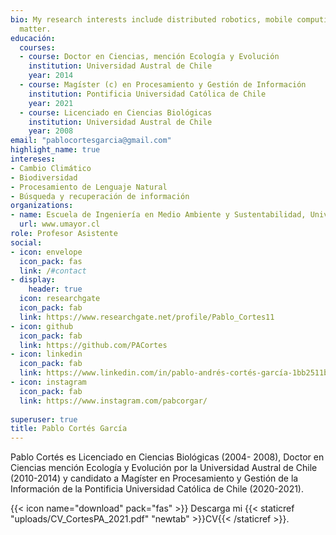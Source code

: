 ```yaml
---
bio: My research interests include distributed robotics, mobile computing and programmable
  matter.
educación:
  courses:
  - course: Doctor en Ciencias, mención Ecología y Evolución
    institution: Universidad Austral de Chile
    year: 2014
  - course: Magíster (c) en Procesamiento y Gestión de Información
    institution: Pontificia Universidad Católica de Chile
    year: 2021
  - course: Licenciado en Ciencias Biológicas
    institution: Universidad Austral de Chile
    year: 2008
email: "pablocortesgarcia@gmail.com"
highlight_name: true
intereses:
- Cambio Climático
- Biodiversidad
- Procesamiento de Lenguaje Natural
- Búsqueda y recuperación de información
organizations:
- name: Escuela de Ingeniería en Medio Ambiente y Sustentabilidad, Universidad Mayor
  url: www.umayor.cl
role: Profesor Asistente
social:
- icon: envelope
  icon_pack: fas
  link: /#contact
- display:
    header: true
  icon: researchgate
  icon_pack: fab
  link: https://www.researchgate.net/profile/Pablo_Cortes11
- icon: github
  icon_pack: fab
  link: https://github.com/PACortes
- icon: linkedin
  icon_pack: fab
  link: https://www.linkedin.com/in/pablo-andrés-cortés-garcía-1bb2511b3
- icon: instagram
  icon_pack: fab
  link: https://www.instagram.com/pabcorgar/
  
superuser: true
title: Pablo Cortés García
---
```


Pablo Cortés es Licenciado en Ciencias Biológicas (2004- 2008), Doctor en Ciencias mención Ecología y Evolución por la Universidad Austral de Chile (2010-2014) y candidato a Magíster en Procesamiento y Gestión de la Información de la Pontificia Universidad Católica de Chile (2020-2021). 

{{< icon name="download" pack="fas" >}} Descarga mi {{< staticref "uploads/CV_CortesPA_2021.pdf" "newtab" >}}CV{{< /staticref >}}.

